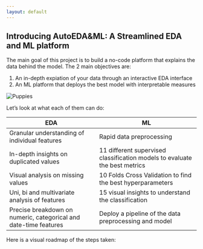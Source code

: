 ```yaml
---
layout: default
---
```


## Introducing AutoEDA&ML:  A Streamlined EDA and ML platform 


The main goal of this project is to build a no-code platform that explains the data behind the model. The 2 main objectives are:
1.	An in-depth expiation of your data through an interactive EDA interface
2.	An ML platform that deploys the best model with interpretable measures

![Puppies](https://image.shutterstock.com/z/stock-photo-american-staffordshire-terrier-puppies-sitting-in-a-box-1048123303.jpg)

Let’s look at what each of them can do:

|EDA                          |ML                        
|----------------|-----------------------------
Granular understanding of individual features|Rapid data preprocessing           
|In-depth insights on duplicated values | 11 different supervised classification models to evaluate the best metrics
|Visual analysis on missing values | 10 Folds Cross Validation to find the best hyperparameters
|Uni, bi and multivariate analysis of features         | 15 visual insights to understand the classification       
|Precise breakdown on numeric, categorical and date-time features | Deploy a pipeline of the data preprocessing and model


Here is a visual roadmap of the steps taken: 
